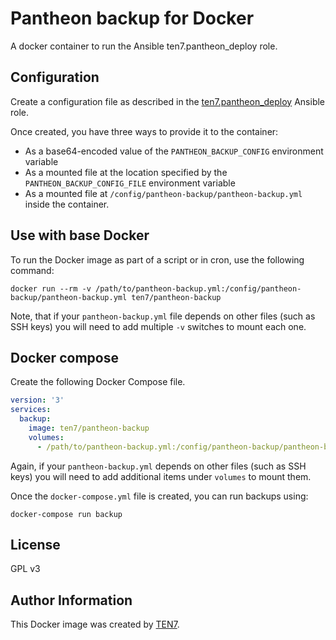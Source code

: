 # Pantheon backup for Docker

A docker container to run the Ansible ten7.pantheon_deploy role.

## Configuration

Create a configuration file as described in the [ten7.pantheon_deploy](https://github.com/ten7/pantheon-backup) Ansible role.

Once created, you have three ways to provide it to the container:
* As a base64-encoded value of the `PANTHEON_BACKUP_CONFIG` environment variable
* As a mounted file at the location specified by the `PANTHEON_BACKUP_CONFIG_FILE` environment variable
* As a mounted file at `/config/pantheon-backup/pantheon-backup.yml` inside the container.

## Use with base Docker

To run the Docker image as part of a script or in cron, use the following command:

```shell
docker run --rm -v /path/to/pantheon-backup.yml:/config/pantheon-backup/pantheon-backup.yml ten7/pantheon-backup
```

Note, that if your `pantheon-backup.yml` file depends on other files (such as SSH keys) you will need to add multiple `-v` switches to mount each one.

## Docker compose

Create the following Docker Compose file.

```yaml
version: '3'
services:
  backup:
    image: ten7/pantheon-backup
    volumes:
      - /path/to/pantheon-backup.yml:/config/pantheon-backup/pantheon-backup.yml
```

Again, if your `pantheon-backup.yml` depends on other files (such as SSH keys) you will need to add additional items under `volumes` to mount them.

Once the `docker-compose.yml` file is created, you can run backups using:

```shell
docker-compose run backup
```

## License

GPL v3

## Author Information

This Docker image was created by [TEN7](https://ten7.com/).

